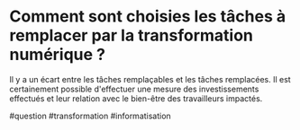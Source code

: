 # Comment sont choisies les tâches à remplacer par la transformation numérique ?

Il y a un écart entre les tâches remplaçables et les tâches remplacées. Il est certainement possible d'effectuer une mesure des investissements effectués et leur relation avec le bien-être des travailleurs impactés.

#question #transformation #informatisation